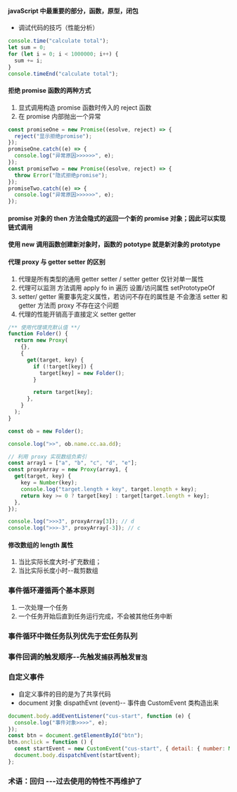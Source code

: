 #### javaScript 中最重要的部分，函数，原型，闭包

- 调试代码的技巧（性能分析）

```js
console.time("calculate total");
let sum = 0;
for (let i = 0; i < 1000000; i++) {
  sum += i;
}
console.timeEnd("calculate total");
```

#### 拒绝 promise 函数的两种方式

1.  显式调用构造 promise 函数时传入的 reject 函数
2.  在 promise 内部抛出一个异常

```js
const promiseOne = new Promise((esolve, reject) => {
  reject("显示拒绝promise");
});
promiseOne.catch((e) => {
  console.log("异常原因>>>>>>", e);
});
const promiseTwo = new Promise((esolve, reject) => {
  throw Error("隐式拒绝promise");
});
promiseTwo.catch((e) => {
  console.log("异常原因>>>>>>", e);
});
```

#### promise 对象的 then 方法会隐式的返回一个新的 promise 对象；因此可以实现链式调用

#### 使用 new 调用函数创建新对象时，函数的 pototype 就是新对象的 prototype

#### 代理 proxy 与 getter setter 的区别

1.  代理是所有类型的通用 getter setter / setter getter 仅针对单一属性
2.  代理可以监测 方法调用 apply fo in 遍历 设置/访问属性 setPrototypeOf
3.  setter/ getter 需要事先定义属性，若访问不存在的属性是 不会激活 setter 和 getter 方法而 proxy 不存在这个问题
4.  代理的性能开销高于直接定义 setter getter

```js
/** 使用代理填充默认值 **/
function Folder() {
  return new Proxy(
    {},
    {
      get(target, key) {
        if (!target[key]) {
          target[key] = new Folder();
        }

        return target[key];
      },
    }
  );
}

const ob = new Folder();

console.log(">>", ob.name.cc.aa.dd);

// 利用 proxy 实现数组负索引
const array1 = ["a", "b", "c", "d", "e"];
const proxyArray = new Proxy(array1, {
  get(target, key) {
    key = Number(key);
    console.log("target.length + key", target.length + key);
    return key >= 0 ? target[key] : target[target.length + key];
  },
});

console.log(">>>3", proxyArray[3]); // d
console.log(">>>-3", proxyArray[-3]); // c
```

#### 修改数组的 length 属性

1. 当比实际长度大时-扩充数组；
2. 当比实际长度小时--裁剪数组

### 事件循环遵循两个基本原则

1. 一次处理一个任务
2. 一个任务开始后直到任务运行完成，不会被其他任务中断

### 事件循环中微任务队列优先于宏任务队列

### 事件回调的触发顺序--先触发`捕获`再触发`冒泡`

### 自定义事件

- 自定义事件的目的是为了共享代码
- document 对象 dispathEvnt (event)-- 事件由 CustomEvent 类构造出来

```js
document.body.addEventListener("cus-start", function (e) {
  console.log("事件对象>>>>", e);
});
const btn = document.getElementById("btn");
btn.onclick = function () {
  const startEvent = new CustomEvent("cus-start", { detail: { number: Math.random().toString(32).substring(2) } });
  document.body.dispatchEvent(startEvent);
};
```
### 术语：回归 ---过去使用的特性不再维护了